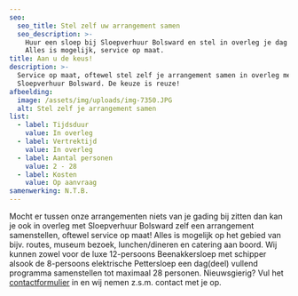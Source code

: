 ```yaml
---
seo:
  seo_title: Stel zelf uw arrangement samen
  seo_description: >-
    Huur een sloep bij Sloepverhuur Bolsward en stel in overleg je dag samen.
    Alles is mogelijk, service op maat.
title: Aan u de keus!
description: >-
  Service op maat, oftewel stel zelf je arrangement samen in overleg met
  Sloepverhuur Bolsward. De keuze is reuze!
afbeelding:
  image: /assets/img/uploads/img-7350.JPG
  alt: Stel zelf je arrangement samen
list:
  - label: Tijdsduur
    value: In overleg
  - label: Vertrektijd
    value: In overleg
  - label: Aantal personen
    value: 2 - 28
  - label: Kosten
    value: Op aanvraag
samenwerking: N.T.B.
---
```


Mocht er tussen onze arrangementen niets van je gading bij zitten dan kan je ook in overleg met Sloepverhuur Bolsward zelf een arrangement samenstellen, oftewel service op maat\! Alles is mogelijk op het gebied van bijv. routes, museum bezoek, lunchen/dineren en catering aan boord. Wij kunnen zowel voor de luxe 12-persoons Beenakkersloep met schipper alsook de 8-persoons elektrische Pettersloep een dag(deel) vullend programma samenstellen tot maximaal 28 personen. Nieuwsgierig? Vul het [contactformulier](https://sloepverhuurbolsward.nl/contact) in en wij nemen z.s.m. contact met je op.
